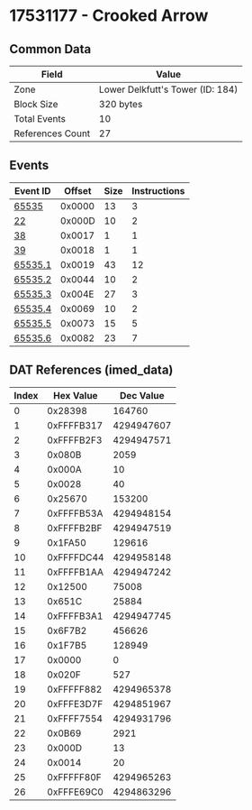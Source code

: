 # 17531177 - Crooked Arrow

## Common Data

| Field            | Value                            |
|------------------|----------------------------------|
| Zone             | Lower Delkfutt's Tower (ID: 184) |
| Block Size       | 320 bytes                        |
| Total Events     | 10                               |
| References Count | 27                               |

## Events

| Event ID                | Offset   |   Size |   Instructions |
|-------------------------|----------|--------|----------------|
| [65535](./65535.md)     | 0x0000   |     13 |              3 |
| [22](./22.md)           | 0x000D   |     10 |              2 |
| [38](./38.md)           | 0x0017   |      1 |              1 |
| [39](./39.md)           | 0x0018   |      1 |              1 |
| [65535.1](./65535.1.md) | 0x0019   |     43 |             12 |
| [65535.2](./65535.2.md) | 0x0044   |     10 |              2 |
| [65535.3](./65535.3.md) | 0x004E   |     27 |              3 |
| [65535.4](./65535.4.md) | 0x0069   |     10 |              2 |
| [65535.5](./65535.5.md) | 0x0073   |     15 |              5 |
| [65535.6](./65535.6.md) | 0x0082   |     23 |              7 |

## DAT References (imed_data)

|   Index | Hex Value   |   Dec Value |
|---------|-------------|-------------|
|       0 | 0x28398     |      164760 |
|       1 | 0xFFFFB317  |  4294947607 |
|       2 | 0xFFFFB2F3  |  4294947571 |
|       3 | 0x080B      |        2059 |
|       4 | 0x000A      |          10 |
|       5 | 0x0028      |          40 |
|       6 | 0x25670     |      153200 |
|       7 | 0xFFFFB53A  |  4294948154 |
|       8 | 0xFFFFB2BF  |  4294947519 |
|       9 | 0x1FA50     |      129616 |
|      10 | 0xFFFFDC44  |  4294958148 |
|      11 | 0xFFFFB1AA  |  4294947242 |
|      12 | 0x12500     |       75008 |
|      13 | 0x651C      |       25884 |
|      14 | 0xFFFFB3A1  |  4294947745 |
|      15 | 0x6F7B2     |      456626 |
|      16 | 0x1F7B5     |      128949 |
|      17 | 0x0000      |           0 |
|      18 | 0x020F      |         527 |
|      19 | 0xFFFFF882  |  4294965378 |
|      20 | 0xFFFE3D7F  |  4294851967 |
|      21 | 0xFFFF7554  |  4294931796 |
|      22 | 0x0B69      |        2921 |
|      23 | 0x000D      |          13 |
|      24 | 0x0014      |          20 |
|      25 | 0xFFFFF80F  |  4294965263 |
|      26 | 0xFFFE69C0  |  4294863296 |
